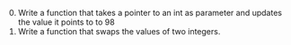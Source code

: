 0. Write a function that takes a pointer to an int as parameter and updates the value it points to to 98
1. Write a function that swaps the values of two integers.
